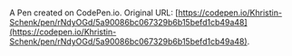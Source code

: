 # 

A Pen created on CodePen.io. Original URL: [https://codepen.io/Khristin-Schenk/pen/rNdyOGd/5a90086bc067329b6b15befd1cb49a48](https://codepen.io/Khristin-Schenk/pen/rNdyOGd/5a90086bc067329b6b15befd1cb49a48).

